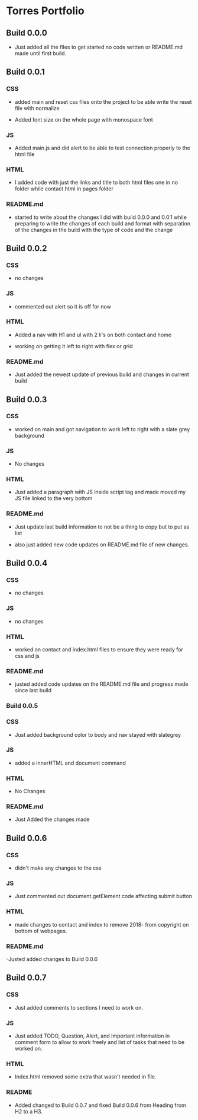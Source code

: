 # Torres Portfolio

## Build 0.0.0

- Just added all the files to get started no code written or README.md made until first build.

## Build 0.0.1

### CSS

- added main and reset css files onto the project to be able write the reset file with normalize

- Added font size on the whole page with monospace font

### JS

- Added main.js and did alert to be able to test connection properly to the html file

### HTML

- I added code with just the links and title to both html files one in no folder while contact.html in pages folder

### README.md

- started to write about the changes I did with build 0.0.0 and 0.0.1 while preparing to write the changes of each build and format with separation of the changes in the build with the type of code and the change

## Build 0.0.2

### CSS

- no changes

### JS

- commented out alert so it is off for now

### HTML

- Added a nav with H1 and ul with 2 li's on both contact and home

- working on getting it left to right with flex or grid

### README.md

- Just added the newest update of previous build and changes in current build

## Build 0.0.3

### CSS

- worked on main and got navigation to work left to right with a slate grey background

### JS

- No changes

### HTML

- Just added a paragraph with JS inside script tag and made moved my JS file linked to the very bottom

### README.md

- Just update last build information to not be a thing to copy but to put as list

- also just added new code updates on README.md file of new changes.

## Build 0.0.4

### CSS

- no changes

### JS

- no changes

### HTML

- worked on contact and index.html files to ensure they were ready for css and js

### README.md

- justed added code updates on the README.md file and progress made since last build

### Build 0.0.5

### CSS

- Just added background color to body and nav stayed with slategrey

### JS

- added a innerHTML and document command

### HTML

- No Changes

### README.md

- Just Added the changes made

## Build 0.0.6

### CSS

- didn't make any changes to the css

### JS

- Just commented out document.getElement code affecting submit button

### HTML

- made changes to contact and index to remove 2018- from copyright on bottom of webpages.

### README.md

-Justed added changes to Build 0.0.6

## Build 0.0.7

### CSS

- Just added comments to sections I need to work on.

### JS

- Just added TODO, Question, Alert, and Important information in comment form to allow to work freely and list of tasks that need to be worked on.

### HTML

- Index.html removed some extra that wasn't needed in file.

### README

- Added changed to Build 0.0.7 and fixed Build 0.0.6 from Heading from H2 to a H3.
